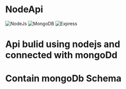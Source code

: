 # NodeApi
![NodeJs](https://media.licdn.com/mpr/mpr/shrinknp_400_400/AAEAAQAAAAAAAAhlAAAAJDU0ZjUwNmRlLTE2OWEtNDg3Yy1hZGU2LTY1MTA2OTc4ODEzNg.png)
![MongoDB](http://perlmaven.com/img/mongodb-logo.png)
![Express](http://nodejs-cloud.com/img/128px/expressjs.png)
# Api bulid using nodejs and connected with mongoDd
# Contain mongoDb Schema 
